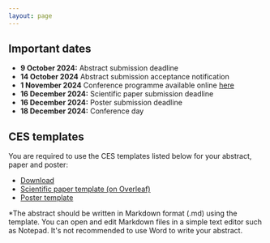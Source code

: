 ```yaml
---
layout: page
---
```


## Important dates
- **9 October 2024:** Abstract submission deadline
- **14 October 2024** Abstract submission acceptance notification
- **1 November 2024**  Conference programme available online [here](https://ces.energy.aau.dk/program/)
- **16 December 2024:** Scientific paper submission deadline
- **16 December 2024:** Poster submission deadline
- **18 December 2024:** Conference day

## CES templates
You are required to use the CES templates listed below for your abstract, paper and poster:
- <a href="templates/CES_abstract_template.md" download>Download</a>
- [Scientific paper template (on Overleaf)](https://www.overleaf.com/read/zjgpfdssnsty#6329cb)
- [Poster template](https://raw.githubusercontent.com/jakobhaervig/ces/main/templates/CES_poster_template.pptx)

*The abstract should be written in Markdown format (.md) using the template. You can open and edit Markdown files in a simple text editor such as Notepad. It's not recommended to use Word to write your abstract.